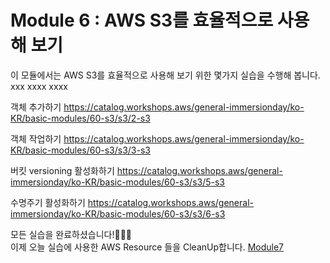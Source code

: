 # Module 6 : AWS S3를 효율적으로 사용해 보기

이 모듈에서는 AWS S3를 효율적으로 사용해 보기 위한 몇가지 실습을 수행해 봅니다.<br>
xxx xxxx xxxx

객체 추가하기 
https://catalog.workshops.aws/general-immersionday/ko-KR/basic-modules/60-s3/s3/2-s3

객체 작업하기
https://catalog.workshops.aws/general-immersionday/ko-KR/basic-modules/60-s3/s3/3-s3

버킷 versioning 활성화하기
https://catalog.workshops.aws/general-immersionday/ko-KR/basic-modules/60-s3/s3/5-s3

수명주기 활성화하기 
https://catalog.workshops.aws/general-immersionday/ko-KR/basic-modules/60-s3/s3/6-s3




모든 실습을 완료하셨습니다!👏👏👏<br>
이제 오늘 실습에 사용한 AWS Resource 들을 CleanUp합니다. [Module7](../detail/module7.md)


